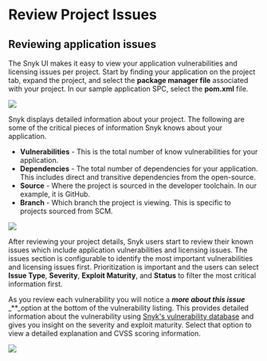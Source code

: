 # Review Project Issues

## Reviewing application issues

The Snyk UI makes it easy to view your application vulnerabilities and licensing issues per project. Start by finding your application on the project tab, expand the project, and select the **package manager file** associated with your project. In our sample application SPC, select the **pom.xml** file.

![](https://partner-workshop-assets.s3.us-east-2.amazonaws.com/screen-shot-2020-08-21-at-4.43.05-pm.png)

Snyk displays detailed information about your project. The following are some of the critical pieces of information Snyk knows about your application.

* **Vulnerabilities** - This is the total number of know vulnerabilities for your application.
* **Dependencies** - The total number of dependencies for your application. This includes direct and transitive dependencies from the open-source.
* **Source** - Where the project is sourced in the developer toolchain. In our example, it is GitHub.
* **Branch** - Which branch the project is viewing. This is specific to projects sourced from SCM.

![](https://partner-workshop-assets.s3.us-east-2.amazonaws.com/screen-shot-2020-08-21-at-4.48.13-pm.png)

After reviewing your project details, Snyk users start to review their known issues which include application vulnerabilities and licensing issues. The issues section is configurable to identify the most important vulnerabilities and licensing issues first. Prioritization is important and the users can select **Issue Type**, **Severity**, **Exploit Maturity**, and **Status** to filter the most critical information first.

As you review each vulnerability you will notice a _**more about this issue**_ \_\*\*\_option at the bottom of the vulnerability listing. This provides detailed information about the vulnerability using [Snyk's vulnerability database](https://snyk.io/product/vulnerability-database/) and gives you insight on the severity and exploit maturity. Select that option to view a detailed explanation and CVSS scoring information.

![](https://partner-workshop-assets.s3.us-east-2.amazonaws.com/screen-shot-2020-08-21-at-4.47.15-pm.png)
